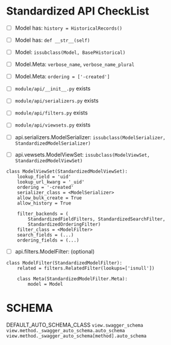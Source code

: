 # Standardized API CheckList #

 - [ ] Model has: `history = HistoricalRecords()`
 - [ ] Model has: `def __str__(self)`
 - [ ] Model: `issubclass(Model, BasePHistorical)`
 - [ ] Model.Meta: `verbose_name`, `verbose_name_plural`
 - [ ] Model.Meta: `ordering = ['-created']`

 - [ ] `module/api/__init__.py` exists
 - [ ] `module/api/serializers.py` exists
 - [ ] `module/api/filters.py` exists
 - [ ] `module/api/viewsets.py` exists

 - [ ] api.serializers.ModelSerializer: `issubclass(ModelSerializer, StandardizedModelSerializer)`
 - [ ] api.vewsets.ModelViewSet: `issubclass(ModelViewSet, StandardizedModelViewSet)`

```
class ModelViewSet(StandardizedModelViewSet):
    lookup_field = 'uid'
    lookup_url_kwarg = '_uid'
    ordering = '-created'
    serializer_class = <ModelSerializer>
    allow_bulk_create = True
    allow_history = True

    filter_backends = (
        StandardizedFieldFilters, StandardizedSearchFilter,
        StandardizedOrderingFilter)
    filter_class = <ModelFilter>
    search_fields = (...)
    ordering_fields = (...)
```

 - [ ] api.filters.ModelFilter: (optional)

```
class ModelFilter(StandardizedModelFilter):
    related = filters.RelatedFilter(lookups=['isnull'])

    class Meta(StandardizedModelFilter.Meta):
        model = Model
```

# SCHEMA #

DEFAULT_AUTO_SCHEMA_CLASS
`view.swagger_schema`
`view.method._swagger_auto_schema.auto_schema`
`view.method._swagger_auto_schema[method].auto_schema`
